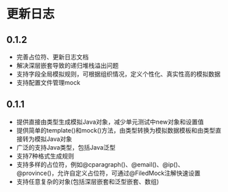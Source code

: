 # 更新日志

## 0.1.2

* 完善占位符、更新日志文档
* 解决深层嵌套导致的递归堆栈溢出问题
* 支持字段全局模拟规则，可根据组织情况，定义个性化、真实性高的模拟数据
* 支持配置文件管理mock

## 0.1.1

* 提供直接由类型生成模拟Java对象，减少单元测试中new对象和设置值
* 提供简单的template()和mock()方法，由类型转换为模拟数据模板和由类型直接转为模拟Java对象
* 广泛的支持Java类型，包括Java泛型
* 支持7种格式生成规则
* 支持多样的占位符，例如@cparagraph()、@email()、@ip()、@province()，允许自定义占位符，可通过@FiledMock注解快速设置
* 支持任意复杂的对象(包括深层嵌套和泛型嵌套、数组)


